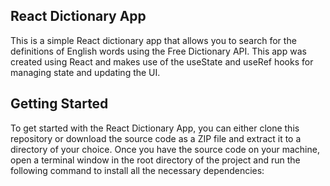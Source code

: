 ## React Dictionary App
This is a simple React dictionary app that allows you to search for the definitions of English words using the Free Dictionary API. This app was created using React and makes use of the useState and useRef hooks for managing state and updating the UI.
## Getting Started
To get started with the React Dictionary App, you can either clone this repository or download the source code as a ZIP file and extract it to a directory of your choice.
Once you have the source code on your machine, open a terminal window in the root directory of the project and run the following command to install all the necessary dependencies:
